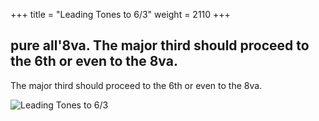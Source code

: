 +++
title = "Leading Tones to 6/3"
weight = 2110
+++

## 	pure all'8va.	The major third should proceed to the 6th or even to the 8va.

The major third should proceed to the 6th or even to the 8va.

![Leading Tones to 6/3](/img/28DurReg.jpg)
